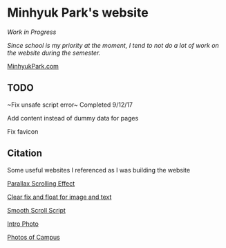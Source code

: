 # Minhyuk Park's website
*Work in Progress*

*Since school is my priority at the moment, I tend to not do a lot of work on the website during the semester.*

[MinhyukPark.com](https://minhyukpark.com "Minhyuk Park's Website")
## TODO

~Fix unsafe script error~ Completed 9/12/17

Add content instead of dummy data for pages

Fix favicon
## Citation
Some useful websites I referenced as I was building the website

[Parallax Scrolling Effect](https://1stwebdesigner.com/parallax-scrolling-tutorial/ "1stWebdesigner tutorial")

[Clear fix and float for image and text](http://nicolasgallagher.com/micro-clearfix-hack/ "Nicholas Gallagher hack")

[Smooth Scroll Script](https://www.w3schools.com/jquery/tryit.asp?filename=tryjquery_eff_animate_smoothscroll "w3schools tutorial")

[Intro Photo](http://www.freepik.com/free-photos-vectors/background "Background image created by Tirachard - Freepik.com")

[Photos of Campus](https://admissions.illinois.edu/Visit/Photo-Tour/index "Photo Tour of Illinois Campus")


